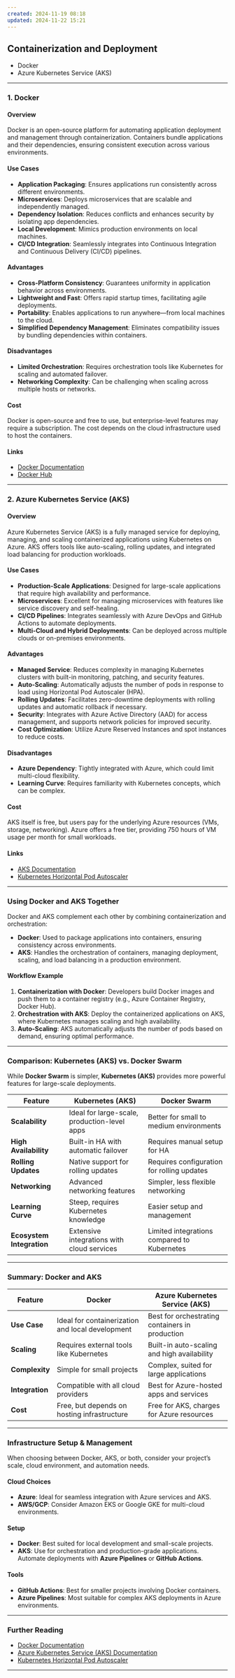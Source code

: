 ```yaml
---
created: 2024-11-19 08:18
updated: 2024-11-22 15:21
---
```


## **Containerization and Deployment**

- Docker
- Azure Kubernetes Service (AKS)

---

### **1. Docker**

#### **Overview**

Docker is an open-source platform for automating application deployment and management through containerization. Containers bundle applications and their dependencies, ensuring consistent execution across various environments.

#### **Use Cases**

- **Application Packaging**: Ensures applications run consistently across different environments.
- **Microservices**: Deploys microservices that are scalable and independently managed.
- **Dependency Isolation**: Reduces conflicts and enhances security by isolating app dependencies.
- **Local Development**: Mimics production environments on local machines.
- **CI/CD Integration**: Seamlessly integrates into Continuous Integration and Continuous Delivery (CI/CD) pipelines.

#### **Advantages**

- **Cross-Platform Consistency**: Guarantees uniformity in application behavior across environments.
- **Lightweight and Fast**: Offers rapid startup times, facilitating agile deployments.
- **Portability**: Enables applications to run anywhere—from local machines to the cloud.
- **Simplified Dependency Management**: Eliminates compatibility issues by bundling dependencies within containers.

#### **Disadvantages**

- **Limited Orchestration**: Requires orchestration tools like Kubernetes for scaling and automated failover.
- **Networking Complexity**: Can be challenging when scaling across multiple hosts or networks.

#### **Cost**

Docker is open-source and free to use, but enterprise-level features may require a subscription. The cost depends on the cloud infrastructure used to host the containers.

#### **Links**

- [Docker Documentation](https://docs.docker.com/)
- [Docker Hub](https://hub.docker.com/)

---

### **2. Azure Kubernetes Service (AKS)**

#### **Overview**

Azure Kubernetes Service (AKS) is a fully managed service for deploying, managing, and scaling containerized applications using Kubernetes on Azure. AKS offers tools like auto-scaling, rolling updates, and integrated load balancing for production workloads.

#### **Use Cases**

- **Production-Scale Applications**: Designed for large-scale applications that require high availability and performance.
- **Microservices**: Excellent for managing microservices with features like service discovery and self-healing.
- **CI/CD Pipelines**: Integrates seamlessly with Azure DevOps and GitHub Actions to automate deployments.
- **Multi-Cloud and Hybrid Deployments**: Can be deployed across multiple clouds or on-premises environments.

#### **Advantages**

- **Managed Service**: Reduces complexity in managing Kubernetes clusters with built-in monitoring, patching, and security features.
- **Auto-Scaling**: Automatically adjusts the number of pods in response to load using Horizontal Pod Autoscaler (HPA).
- **Rolling Updates**: Facilitates zero-downtime deployments with rolling updates and automatic rollback if necessary.
- **Security**: Integrates with Azure Active Directory (AAD) for access management, and supports network policies for improved security.
- **Cost Optimization**: Utilize Azure Reserved Instances and spot instances to reduce costs.

#### **Disadvantages**

- **Azure Dependency**: Tightly integrated with Azure, which could limit multi-cloud flexibility.
- **Learning Curve**: Requires familiarity with Kubernetes concepts, which can be complex.

#### **Cost**

AKS itself is free, but users pay for the underlying Azure resources (VMs, storage, networking). Azure offers a free tier, providing 750 hours of VM usage per month for small workloads.

#### **Links**

- [AKS Documentation](https://learn.microsoft.com/en-us/azure/aks/intro-kubernetes)
- [Kubernetes Horizontal Pod Autoscaler](https://kubernetes.io/docs/tasks/run-application/horizontal-pod-autoscale/)

---

### **Using Docker and AKS Together**

Docker and AKS complement each other by combining containerization and orchestration:

- **Docker**: Used to package applications into containers, ensuring consistency across environments.
- **AKS**: Handles the orchestration of containers, managing deployment, scaling, and load balancing in a production environment.

#### **Workflow Example**

1. **Containerization with Docker**: Developers build Docker images and push them to a container registry (e.g., Azure Container Registry, Docker Hub).
2. **Orchestration with AKS**: Deploy the containerized applications on AKS, where Kubernetes manages scaling and high availability.
3. **Auto-Scaling**: AKS automatically adjusts the number of pods based on demand, ensuring optimal performance.

---

### **Comparison: Kubernetes (AKS) vs. Docker Swarm**

While **Docker Swarm** is simpler, **Kubernetes (AKS)** provides more powerful features for large-scale deployments.

|**Feature**|**Kubernetes (AKS)**|**Docker Swarm**|
|---|---|---|
|**Scalability**|Ideal for large-scale, production-level apps|Better for small to medium environments|
|**High Availability**|Built-in HA with automatic failover|Requires manual setup for HA|
|**Rolling Updates**|Native support for rolling updates|Requires configuration for rolling updates|
|**Networking**|Advanced networking features|Simpler, less flexible networking|
|**Learning Curve**|Steep, requires Kubernetes knowledge|Easier setup and management|
|**Ecosystem Integration**|Extensive integrations with cloud services|Limited integrations compared to Kubernetes|

---

### **Summary: Docker and AKS**

|**Feature**|**Docker**|**Azure Kubernetes Service (AKS)**|
|---|---|---|
|**Use Case**|Ideal for containerization and local development|Best for orchestrating containers in production|
|**Scaling**|Requires external tools like Kubernetes|Built-in auto-scaling and high availability|
|**Complexity**|Simple for small projects|Complex, suited for large applications|
|**Integration**|Compatible with all cloud providers|Best for Azure-hosted apps and services|
|**Cost**|Free, but depends on hosting infrastructure|Free for AKS, charges for Azure resources|

---

### **Infrastructure Setup & Management**

When choosing between Docker, AKS, or both, consider your project’s scale, cloud environment, and automation needs.

#### **Cloud Choices**

- **Azure**: Ideal for seamless integration with Azure services and AKS.
- **AWS/GCP**: Consider Amazon EKS or Google GKE for multi-cloud environments.

#### **Setup**

- **Docker**: Best suited for local development and small-scale projects.
- **AKS**: Use for orchestration and production-grade applications. Automate deployments with **Azure Pipelines** or **GitHub Actions**.

#### **Tools**

- **GitHub Actions**: Best for smaller projects involving Docker containers.
- **Azure Pipelines**: Most suitable for complex AKS deployments in Azure environments.

---

### **Further Reading**

- [Docker Documentation](https://docs.docker.com/)
- [Azure Kubernetes Service (AKS) Documentation](https://learn.microsoft.com/en-us/azure/aks/intro-kubernetes)
- [Kubernetes Horizontal Pod Autoscaler](https://kubernetes.io/docs/tasks/run-application/horizontal-pod-autoscale/)

---
